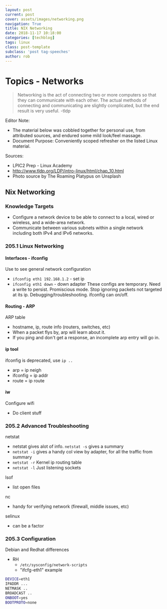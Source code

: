 ```yaml
---
layout: post
current: post
cover: assets/images/networking.png
navigation: True
title: NIX Networking
date: 2018-11-17 10:18:00
categories: [techblog]
tags: linux
class: post-template
subclass: 'post tag-speeches'
author: rob
---
```


# Topics - Networks

> Networking is the act of connecting two or more computers so that they can communicate with each other. The actual methods of connecting and communicating are slightly complicated, but the end result is very useful. -tldp

Editor Note:
- The material below was cobbled together for personal use, from attributed sources, and endured some mild look/feel massage.
- Document Purpose: Conveniently scoped refresher on the listed Linux material.

Sources: 
- LPIC2 Prep - Linux Academy
- http://www.tldp.org/LDP/intro-linux/html/chap_10.html
- Photo source by The Roaming Platypus on Unsplash

## Nix Networking
### Knowledge Targets
- Configure a network device to be able to connect to a local, wired or wireless, and a wide-area network. 
- Communicate between various subnets within a single network including both IPv4 and IPv6 networks.

### 205.1 Linux Networking
#### Interfaces - ifconfig
Use to see general network configuration
- `ifconfig eth1 192.168.1.2` - set ip
- `ifconfig eth1 down` - down adapter
These configs are temporary.  Need a write to persist.
Promiscious mode.  Stop ignoring packets not targeted at its ip.  Debugging/troubleshooting.  ifconfig can on/off.

#### Routing - ARP
ARP table
- hostname, ip, route info (routers, switches, etc)
- When a packet flys by, arp will learn about it.
- If you ping and don't get a response, an incomplete arp entry will go in.

#### ip tool
ifconfig is deprecated, use `ip ..`
- arp = ip neigh
- ifconfig = ip addr
- route = ip route

#### iw
Configure wifi
- Do client stuff

### 205.2 Advanced Troubleshooting
netstat
- netstat gives alot of info.  `netstat -s` gives a summary
- `netstat -i` gives a handy col view by adapter, for all the traffic from summary
- `netstat -r` Kernel ip routing table
- `netstat -l` Just listening sockets

lsof
- list open files

nc
- handy for verifying network (firewall, middle issues, etc)

selinux
- can be a factor

### 205.3 Configuration
Debian and Redhat differences
- RH 
  - `/etc/sysconfig/network-scripts`
  - "ifcfg-eth1" example
```bash
DEVICE=eth1
IPADDR ...
NETMASK ..
BROADCAST ..
ONBOOT=yes
BOOTPROTO=none
```

